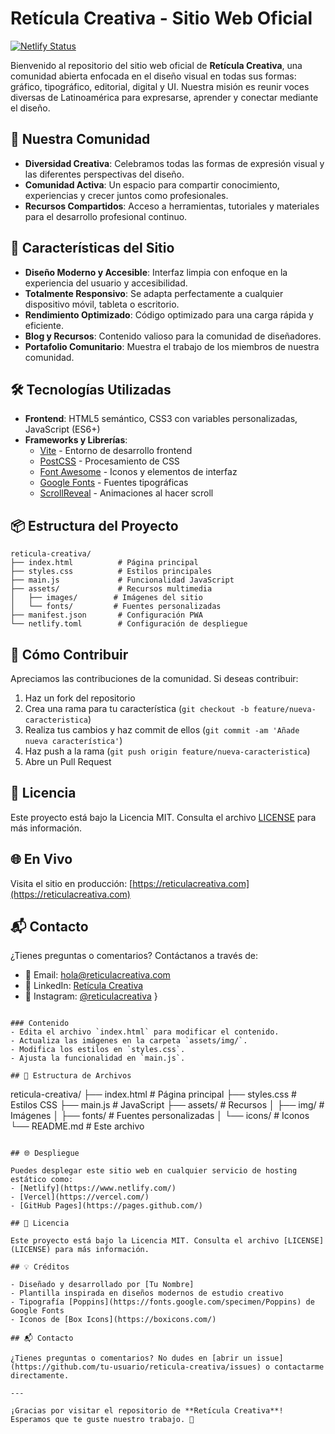 # Retícula Creativa - Sitio Web Oficial

[![Netlify Status](https://api.netlify.com/api/v1/badges/your-deploy-id/deploy-status)](https://app.netlify.com/sites/tu-sitio)

Bienvenido al repositorio del sitio web oficial de **Retícula Creativa**, una comunidad abierta enfocada en el diseño visual en todas sus formas: gráfico, tipográfico, editorial, digital y UI. Nuestra misión es reunir voces diversas de Latinoamérica para expresarse, aprender y conectar mediante el diseño.

## 🌟 Nuestra Comunidad

- **Diversidad Creativa**: Celebramos todas las formas de expresión visual y las diferentes perspectivas del diseño.
- **Comunidad Activa**: Un espacio para compartir conocimiento, experiencias y crecer juntos como profesionales.
- **Recursos Compartidos**: Acceso a herramientas, tutoriales y materiales para el desarrollo profesional continuo.

## 🚀 Características del Sitio

- **Diseño Moderno y Accesible**: Interfaz limpia con enfoque en la experiencia del usuario y accesibilidad.
- **Totalmente Responsivo**: Se adapta perfectamente a cualquier dispositivo móvil, tableta o escritorio.
- **Rendimiento Optimizado**: Código optimizado para una carga rápida y eficiente.
- **Blog y Recursos**: Contenido valioso para la comunidad de diseñadores.
- **Portafolio Comunitario**: Muestra el trabajo de los miembros de nuestra comunidad.

## 🛠️ Tecnologías Utilizadas

- **Frontend**: HTML5 semántico, CSS3 con variables personalizadas, JavaScript (ES6+)
- **Frameworks y Librerías**:
  - [Vite](https://vitejs.dev/) - Entorno de desarrollo frontend
  - [PostCSS](https://postcss.org/) - Procesamiento de CSS
  - [Font Awesome](https://fontawesome.com/) - Iconos y elementos de interfaz
  - [Google Fonts](https://fonts.google.com/) - Fuentes tipográficas
  - [ScrollReveal](https://scrollrevealjs.org/) - Animaciones al hacer scroll

## 📦 Estructura del Proyecto

```
reticula-creativa/
├── index.html          # Página principal
├── styles.css          # Estilos principales
├── main.js             # Funcionalidad JavaScript
├── assets/             # Recursos multimedia
│   ├── images/        # Imágenes del sitio
│   └── fonts/         # Fuentes personalizadas
├── manifest.json       # Configuración PWA
└── netlify.toml        # Configuración de despliegue
```

## 🚀 Cómo Contribuir

Apreciamos las contribuciones de la comunidad. Si deseas contribuir:

1. Haz un fork del repositorio
2. Crea una rama para tu característica (`git checkout -b feature/nueva-caracteristica`)
3. Realiza tus cambios y haz commit de ellos (`git commit -am 'Añade nueva característica'`)
4. Haz push a la rama (`git push origin feature/nueva-caracteristica`)
5. Abre un Pull Request

## 📝 Licencia

Este proyecto está bajo la Licencia MIT. Consulta el archivo [LICENSE](LICENSE) para más información.

## 🌐 En Vivo

Visita el sitio en producción: [https://reticulacreativa.com](https://reticulacreativa.com)

## 📬 Contacto

¿Tienes preguntas o comentarios? Contáctanos a través de:

- 📧 Email: hola@reticulacreativa.com
- 💼 LinkedIn: [Retícula Creativa](https://linkedin.com/company/reticula-creativa)
- 📸 Instagram: [@reticulacreativa](https://instagram.com/reticulacreativa)
}
```

### Contenido
- Edita el archivo `index.html` para modificar el contenido.
- Actualiza las imágenes en la carpeta `assets/img/`.
- Modifica los estilos en `styles.css`.
- Ajusta la funcionalidad en `main.js`.

## 📂 Estructura de Archivos

```
reticula-creativa/
├── index.html          # Página principal
├── styles.css          # Estilos CSS
├── main.js             # JavaScript
├── assets/             # Recursos
│   ├── img/            # Imágenes
│   ├── fonts/          # Fuentes personalizadas
│   └── icons/          # Iconos
└── README.md           # Este archivo
```

## 🌐 Despliegue

Puedes desplegar este sitio web en cualquier servicio de hosting estático como:
- [Netlify](https://www.netlify.com/)
- [Vercel](https://vercel.com/)
- [GitHub Pages](https://pages.github.com/)

## 📝 Licencia

Este proyecto está bajo la Licencia MIT. Consulta el archivo [LICENSE](LICENSE) para más información.

## 💡 Créditos

- Diseñado y desarrollado por [Tu Nombre]
- Plantilla inspirada en diseños modernos de estudio creativo
- Tipografía [Poppins](https://fonts.google.com/specimen/Poppins) de Google Fonts
- Iconos de [Box Icons](https://boxicons.com/)

## 📬 Contacto

¿Tienes preguntas o comentarios? No dudes en [abrir un issue](https://github.com/tu-usuario/reticula-creativa/issues) o contactarme directamente.

---

¡Gracias por visitar el repositorio de **Retícula Creativa**! Esperamos que te guste nuestro trabajo. 🚀
